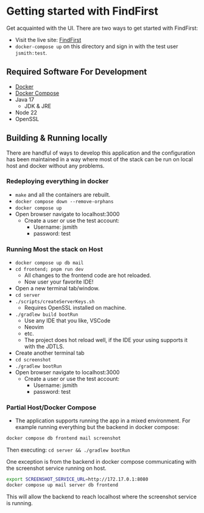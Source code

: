 # Getting started with FindFirst

Get acquainted with the UI. There are two ways to get started with FindFirst:

- Visit the live site: [FindFirst](https://findfirst.dev)
- `docker-compose up` on this directory and sign in with the test user `jsmith:test`.

## Required Software For Development

- [Docker](https://docs.docker.com/engine/install/)
- [Docker Compose](https://docs.docker.com/compose/install/)
- Java 17
  - JDK & JRE
- Node 22
- OpenSSL

## Building & Running locally

There are handful of ways to develop this application and the configuration
has been maintained in a way where most of the stack can be run on local
host and docker without any problems.

### Redeploying everything in docker

- `make` and all the containers are rebuilt.
- `docker compose down --remove-orphans`
- `docker compose up`
- Open browser navigate to localhost:3000
  - Create a user or use the test account:
    - Username: jsmith
    - password: test

### Running Most the stack on Host

- `docker compose up db mail`
- `cd frontend; pnpm run dev`
  - All changes to the frontend code are hot reloaded.
  - Now user your favorite IDE!
- Open a new terminal tab/window.
- `cd server`
- `./scripts/createServerKeys.sh`
  - Requires OpenSSL installed on machine.
- `./gradlew build bootRun`
  - Use any IDE that you like, VSCode
  - Neovim
  - etc.
  - The project does hot reload well, if the
    IDE your using supports it with the JDTLS.
- Create another terminal tab
- `cd screenshot`
- `./gradlew bootRun`
- Open browser navigate to localhost:3000
  - Create a user or use the test account:
    - Username: jsmith
    - password: test

### Partial Host/Docker Compose

- The application supports running the app in a mixed
  environment. For example running everything but
  the backend in docker compose:

```bash
docker compose db frontend mail screenshot
```

Then executing: `cd server && ./gradlew bootRun`

One exception is from the backend in docker compose
communicating with the screenshot service running on
host.

```bash
export SCREENSHOT_SERVICE_URL=http://172.17.0.1:8080
docker compose up mail server db frontend
```

This will allow the backend to reach localhost where the screenshot service is running.
